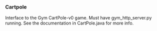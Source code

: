 ### Cartpole

Interface to the Gym CartPole-v0 game. Must have gym_http_server.py running. See the documentation in CartPole.java 
for more info.